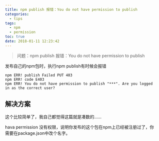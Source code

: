 ```yaml
---
title: npm publish 报错：You do not have permission to publish
categories:
  - tips
tags:
  - npm
  - permission
toc: true
date: 2018-01-11 12:23:42
---
```

> 问题：npm publish 报错：You do not have permission to publish

发布自己的npm包时，执行npm publish有时候会报错
```
npm ERR! publish Failed PUT 403
npm ERR! code E403
npm ERR! You do not have permission to publish "***". Are you logged in as the correct user?
```

<!-- more -->

## 解决方案
这个比较简单了，我自己都觉得这篇就是凑数的……

hava permission 没有权限，说明你发布的这个包在npm上已经被注册过了，你需要在package.json中改个名字。
